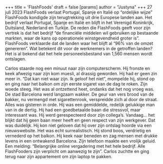 +++
title = 'FlashFoods'
draft = false
[params]
  author = "Justyna"
+++
27 juli 2023
FlashFoods verlaat Portugal, Spanje en Italië op “ordelijke wijze” 
FlashFoods kondigde zijn terugtrekking uit drie Europese landen aan. Het bedrijf verlaat Portugal, Spanje en Italië en blijft in het Verenigd Koninkrijk, Duitsland, Nederland en Turkije. De reden die FlashFoods geeft voor zijn vertrek is dat het bedrijf “de financiële middelen wil gebruiken op bestaande markten, waar de kans op operationele winstgevendheid groter is”. FlashFoods verklaarde dat de landen waar het blijft al “96% van de omzet genereren”. Wat betekent dit voor de werknemers in de getroffen landen? Het is al bekend dat het hele personeelsbestand van 1,560 mensen wordt ontslagen.


Carlos staarde nog een minuut naar zijn computerscherm. Hij fronste en keek afwezig naar zijn kom muesli, al drassig geworden. Hij had er geen zin meer in. “Dat kan niet waar zijn. Ik geloof het niet”, mompelde hij, stond op en ging naar het balkon om zijn eerste sigaret van de dag te roken. Zijn woede steeg. Het was al ontzettend heet, ondanks dat het nog vroeg was. De stad Barcelona werd langzaam wakker. De geur van vers brood van de bakker, nu vermengd met sigarettenrook, verspreidde zich al door de straat. Alles was gisteren in orde. Hij was een gemiddelde, redelijk gelukkige man van in de dertig. Hij had een goedbetaalde baan die stressvol, maar interessant was. Hij werd gerespecteerd door zijn collega’s. Vandaag… het blijkt dat hij geen baan meer heeft en geen respect van zijn werkgever. Dat was duidelijk. Hij kon niet geloven dat hij over zijn ontslag hoorde via een nieuwswebsite. Het was echt surrealistisch. Hij stond boos, verdrietig en vernederd op het balkon. Hij keek naar beneden en zag mensen met drukke levens in een ontwakend Barcelona. Zijn telefoon maakte een vrolijk geluid. Een melding: “Belangrijke online vergadering met het hele bedrijf. Alle FlashFooders zijn verplicht om aanwezig te zijn”. Carlos zuchtte en ging terug naar zijn appartement om zijn laptop te pakken. 


